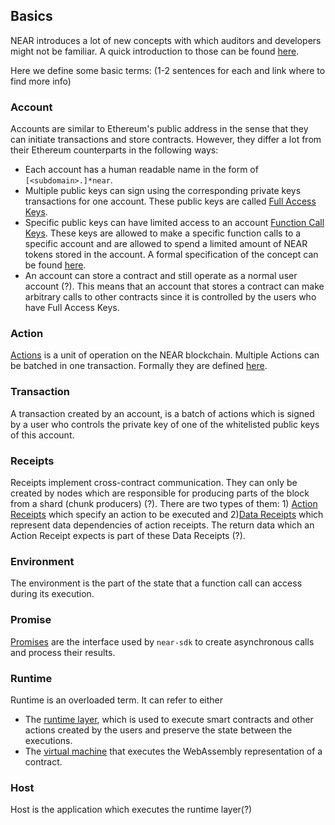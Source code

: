 ## Basics

NEAR introduces a lot of new concepts with which auditors and developers might not be familiar. A quick introduction to those can be found [here](https://docs.near.org/docs/concepts/new-to-near).

Here we define some basic terms:
(1-2 sentences for each and link where to find more info)

### Account

Accounts are similar to Ethereum's public address in the sense that they can initiate transactions and store contracts. However, they differ a lot from their Ethereum counterparts in the following ways:

* Each account has a human readable name in the form of ``[<subdomain>.]*near``.
* Multiple public keys can sign using the corresponding private keys transactions for one account. These public keys are called [Full Access Keys](https://docs.near.org/docs/concepts/account#access-keys).
* Specific public keys can have limited access to an account [Function Call Keys](https://docs.near.org/docs/concepts/account#function-call-keys). These keys are allowed to make a specific function calls to a specific account and are allowed to spend a limited amount of NEAR tokens stored in the account. A formal specification of the concept can be found [here](https://nomicon.io/DataStructures/AccessKey.html#accesskeypermissionfunctioncall).
* An account can store a contract and still operate as a normal user account (?). This means that an account that stores a contract can make arbitrary calls to other contracts since it is controlled by the users who have Full Access Keys.

### Action

[Actions](https://docs.near.org/docs/concepts/transaction#action) is a unit of operation on the NEAR blockchain. Multiple Actions can be batched in one transaction. Formally they are defined [here](https://nomicon.io/RuntimeSpec/Actions.html).

### Transaction

A transaction created by an account, is a batch of actions which is signed by a user who controls the private key of one of the whitelisted public keys of this account.

### Receipts

Receipts implement cross-contract communication. They can only be created by nodes which are responsible for producing parts of the block from a shard (chunk producers) (?). There are two types of them: 1) [Action Receipts](https://nomicon.io/RuntimeSpec/Receipts.html#actionreceipt) which specify an action to be executed and 2)[Data Receipts](https://nomicon.io/RuntimeSpec/Receipts.html#datareceipt) which represent data dependencies of action receipts. The return data which an Action Receipt expects is part of these Data Receipts (?).

### Environment

The environment is the part of the state that a function call can access during its execution.

### Promise

[Promises](https://nomicon.io/RuntimeSpec/Components/BindingsSpec/PromisesAPI.html) are the interface used by ``near-sdk`` to create asynchronous calls and process their results.

### Runtime

Runtime is an overloaded term. It can refer to either 
* The [runtime layer](https://nomicon.io/RuntimeSpec/Runtime.html#runtime), which is used to execute smart contracts and other actions created by the users and preserve the state between the executions. 
* The [virtual machine](https://wasmer.io/) that executes the WebAssembly representation of a contract.

### Host

Host is the application which executes the runtime layer(?)
